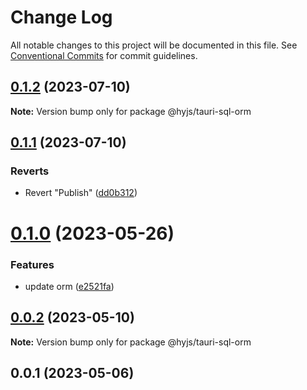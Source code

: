 # Change Log

All notable changes to this project will be documented in this file.
See [Conventional Commits](https://conventionalcommits.org) for commit guidelines.

## [0.1.2](https://github.com/heiyehk/hyjs/compare/@hyjs/tauri-sql-orm@0.1.1...@hyjs/tauri-sql-orm@0.1.2) (2023-07-10)

**Note:** Version bump only for package @hyjs/tauri-sql-orm

## [0.1.1](https://github.com/heiyehk/hyjs/compare/@hyjs/tauri-sql-orm@0.1.1...@hyjs/tauri-sql-orm@0.1.1) (2023-07-10)

### Reverts

- Revert "Publish" ([dd0b312](https://github.com/heiyehk/hyjs/commit/dd0b31240503a210f623b3bd4e9f7a6802686418))

# [0.1.0](https://github.com/heiyehk/hyjs/compare/@hyjs/tauri-sql-orm@0.0.3...@hyjs/tauri-sql-orm@0.1.0) (2023-05-26)

### Features

- update orm ([e2521fa](https://github.com/heiyehk/hyjs/commit/e2521fae6a13a518468c1d458b93163a78ec38f3))

## [0.0.2](https://github.com/heiyehk/hyjs/compare/@hyjs/tauri-sql-orm@0.0.1...@hyjs/tauri-sql-orm@0.0.2) (2023-05-10)

**Note:** Version bump only for package @hyjs/tauri-sql-orm

## 0.0.1 (2023-05-06)
